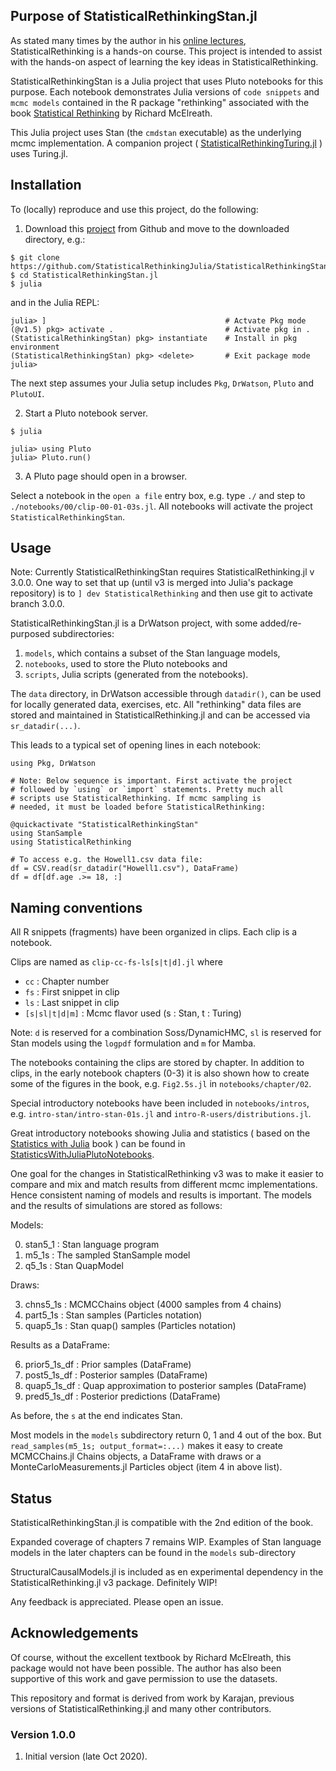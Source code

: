 ## Purpose of StatisticalRethinkingStan.jl

As stated many times by the author in his [online lectures](https://www.youtube.com/watch?v=ENxTrFf9a7c&list=PLDcUM9US4XdNM4Edgs7weiyIguLSToZRI), StatisticalRethinking is a hands-on course. This project is intended to assist with the hands-on aspect of learning the key ideas in StatisticalRethinking. 

StatisticalRethinkingStan is a Julia project that uses Pluto notebooks for this purpose. Each notebook demonstrates Julia versions of `code snippets` and `mcmc models` contained in the R package "rethinking" associated with the book [Statistical Rethinking](https://xcelab.net/rm/statistical-rethinking/) by Richard McElreath.

This Julia project uses Stan (the `cmdstan` executable) as the underlying mcmc implementation. A companion project ( [StatisticalRethinkingTuring.jl](https://github.com/StatisticalRethinkingJulia/StatisticalRethinkingTuring.jl) ) uses Turing.jl.

## Installation

To (locally) reproduce and use this project, do the following:

1. Download this [project](https://github.com/StatisticalRethinkingJulia/StatisticalRethinkingStan.jl) from Github and move to the downloaded directory, e.g.:

```
$ git clone https://github.com/StatisticalRethinkingJulia/StatisticalRethinkingStan.jl
$ cd StatisticalRethinkingStan.jl
$ julia
```
and in the Julia REPL:

```
julia> ]                                        # Actvate Pkg mode
(@v1.5) pkg> activate .                         # Activate pkg in .
(StatisticalRethinkingStan) pkg> instantiate    # Install in pkg environment
(StatisticalRethinkingStan) pkg> <delete>       # Exit package mode
julia>
```

The next step assumes your Julia setup includes `Pkg`, `DrWatson`, `Pluto` and `PlutoUI`.

2. Start a Pluto notebook server.
```
$ julia

julia> using Pluto
julia> Pluto.run()
```

3. A Pluto page should open in a browser.

Select a notebook in the `open a file` entry box, e.g. type `./` and step to `./notebooks/00/clip-00-01-03s.jl`. All notebooks will activate the project `StatisticalRethinkingStan`.

## Usage

Note: Currently StatisticalRethinkingStan requires StatisticalRethinking.jl v 3.0.0. One way to set that up (until v3 is merged into Julia's package repository) is to `] dev StatisticalRethinking` and then use git to activate branch 3.0.0.

StatisticalRethinkingStan.jl is a DrWatson project, with some added/re-purposed subdirectories:

1. `models`, which contains a subset of the Stan language models,
2. `notebooks`, used to store the Pluto notebooks and
3. `scripts`, Julia scripts (generated from the notebooks).

The `data` directory, in DrWatson accessible through `datadir()`, can be used for locally generated data, exercises, etc. All "rethinking" data files are stored and maintained in StatisticalRethinking.jl and can be accessed via `sr_datadir(...)`. 

This leads to a typical set of opening lines in each notebook:
```
using Pkg, DrWatson

# Note: Below sequence is important. First activate the project
# followed by `using` or `import` statements. Pretty much all
# scripts use StatisticalRethinking. If mcmc sampling is
# needed, it must be loaded before StatisticalRethinking:

@quickactivate "StatisticalRethinkingStan"
using StanSample
using StatisticalRethinking

# To access e.g. the Howell1.csv data file:
df = CSV.read(sr_datadir("Howell1.csv"), DataFrame)
df = df[df.age .>= 18, :]
```

## Naming conventions

All R snippets (fragments) have been organized in clips. Each clip is a notebook.

Clips are named as `clip-cc-fs-ls[s|t|d].jl` where

* `cc`               : Chapter number
* `fs`               : First snippet in clip
* `ls`               : Last snippet in clip
* `[s|sl|t|d|m]`     : Mcmc flavor used (s : Stan, t : Turing)

Note: `d` is reserved for a combination Soss/DynamicHMC, `sl` is reserved for Stan models using the `logpdf` formulation and `m` for Mamba.

The notebooks containing the clips are stored by chapter. In addition to clips, in the early notebook chapters (0-3) it is also shown how to create some of the figures in the book, e.g. `Fig2.5s.jl` in `notebooks/chapter/02`.

Special introductory notebooks have been included in `notebooks/intros`, e.g.
`intro-stan/intro-stan-01s.jl` and `intro-R-users/distributions.jl`.

Great introductory notebooks showing Julia and statistics ( based on the [Statistics with Julia](https://statisticswithjulia.org/index.html) book ) can be found in [StatisticsWithJuliaPlutoNotebooks](https://github.com/StatisticalRethinkingJulia/StatisticsWithJuliaPlutoNotebooks.jl).

One goal for the changes in StatisticalRethinking v3 was to make it easier to compare and mix and match results from different mcmc implementations. Hence consistent naming of models and results is important. The models and the results of simulations are stored as follows:

Models:

0. stan5_1           : Stan language program
1. m5_1s             : The sampled StanSample model
2. q5_1s             : Stan QuapModel 

Draws:

3. chns5_1s          : MCMCChains object (4000 samples from 4 chains)
4. part5_1s          : Stan samples (Particles notation)
5. quap5_1s          : Stan quap() samples (Particles notation)

Results as a DataFrame:

6. prior5_1s_df      : Prior samples (DataFrame)
7. post5_1s_df       : Posterior samples (DataFrame)
8. quap5_1s_df       : Quap approximation to posterior samples (DataFrame)
9. pred5_1s_df       : Posterior predictions (DataFrame)

As before, the `s` at the end indicates Stan.

Most models in the `models` subdirectory return 0, 1 and 4 out of the box. But `read_samples(m5_1s; output_format=:...)` makes it easy to create MCMCChains.jl Chains objects, a DataFrame with draws or a MonteCarloMeasurements.jl Particles object (item 4 in above list).

## Status

StatisticalRethinkingStan.jl is compatible with the 2nd edition of the book.

Expanded coverage of chapters 7 remains WIP. Examples of Stan language models in the later chapters can be found in the `models` sub-directory

StructuralCausalModels.jl is included as en experimental dependency in the StatisticalRethinking.jl v3 package. Definitely WIP!

Any feedback is appreciated. Please open an issue.

## Acknowledgements

Of course, without the excellent textbook by Richard McElreath, this package would not have been possible. The author has also been supportive of this work and gave permission to use the datasets.

This repository and format is derived from work by Karajan, previous versions of StatisticalRethinking.jl and many other contributors.

### Version 1.0.0

1. Initial version (late Oct 2020).

